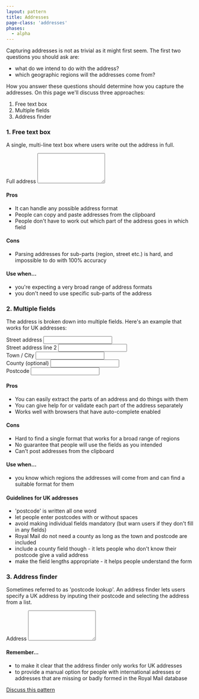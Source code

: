 ```yaml
---
layout: pattern
title: Addresses
page-class: 'addresses'
phases:
  - alpha
---
```


Capturing addresses is not as trivial as it might first seem. The first two questions you should ask are:

* what do we intend to do with the address?
* which geographic regions will the addresses come from?

How you answer these questions should determine how you capture the addresses. On this page we'll discuss three approaches:

1. Free text box
2. Multiple fields
3. Address finder

### 1. Free text box

A single, multi-line text box where users write out the address in full.

<div class="pattern-example">
	<form class="form">
		<div class="control">
	  		<label for="address">Full address</label>
	  		<textarea type="text" id="address" rows="5"></textarea>
		</div>
	</form>
</div>

#### Pros

* It can handle any possible address format
* People can copy and paste addresses from the clipboard
* People don't have to work out which part of the address goes in which field

#### Cons

* Parsing addresses for sub-parts (region, street etc.) is hard, and impossible to do with 100% accuracy

#### Use when...

* you're expecting a very broad range of address formats
* you don't need to use specific sub-parts of the address


### 2. Multiple fields

The address is broken down into multiple fields. Here's an example that works for UK addresses:

<div class="pattern-example">
	<form class="form">
		<div class="control">
	  		<label for="ex2-street">Street address</label>
	  		<input type="text" id="ex2-street">
		</div>
		<div class="control">
	  		<label for="ex2-street2" class="visuallyhidden">Street address line 2</label>
	  		<input type="text" id="ex2-street2">
		</div>
		<div class="control">
	  		<label for="ex2-town">Town / City</label>
	  		<input type="text" id="ex2-town">
		</div>
		<div class="control">
	  		<label for="ex2-county">County (optional)</label>
	  		<input type="text" id="ex2-county">
		</div>
		<div class="control">
	  		<label for="ex2-postcode">Postcode</label>
	  		<input type="text" id="ex2-postcode" class="postcode">
		</div>
	</form>
</div>

#### Pros

* You can easily extract the parts of an address and do things with them
* You can give help for or validate each part of the address separately
* Works well with browsers that have auto-complete enabled

#### Cons

* Hard to find a single format that works for a broad range of regions
* No guarantee that people will use the fields as you intended
* Can't post addresses from the clipboard

#### Use when...

* you know which regions the addresses will come from and can find a suitable format for them

#### Guidelines for UK addresses

* 'postcode' is written all one word
* let people enter postcodes with or without spaces
* avoid making individual fields mandatory (but warn users if they don't fill in any fields)
* Royal Mail do not need a county as long as the town and postcode are included
* include a county field though - it lets people who don't know their postcode give a valid address
* make the field lengths appropriate - it helps people understand the form


### 3. Address finder

Sometimes referred to as 'postcode lookup'. An address finder lets users specify a UK address by inputing their postcode and selecting the address from a list.

<div class="pattern-example">
	<form class="form">
		<div class="js-address-finder">
			<div class="control">
		  		<label for="address2">Address</label>
		  		<textarea type="text" id="address2" rows="5"></textarea>
			</div>
		</div>
	</form>
</div>

#### Remember...

* to make it clear that the address finder only works for UK addresses
* to provide a manual option for people with international adresses or addresses that are missing or badly formed in the Royal Mail database


[Discuss this pattern](https://designpatterns.hackpad.com/Address-CgrMSGRAhRc)


